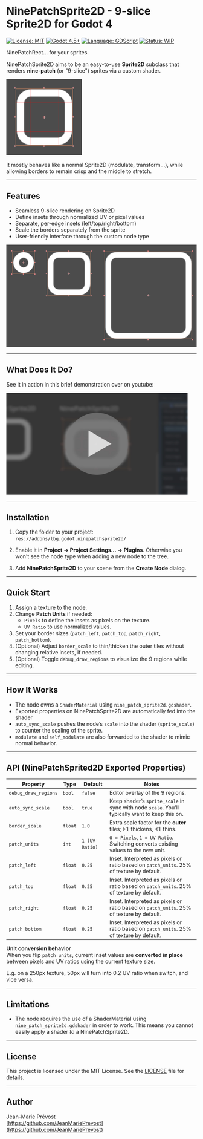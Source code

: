 # NinePatchSprite2D - 9-slice Sprite2D for Godot 4
[![License: MIT](https://img.shields.io/badge/License-MIT-green.svg)](LICENSE) [![Godot 4.5+](https://img.shields.io/badge/Godot-4.5%2B-blue.svg)](https://godotengine.org/) [![Language: GDScript](https://img.shields.io/badge/Language-GDScript-478CBF.svg)](https://docs.godotengine.org/en/stable/) [![Status: WIP](https://img.shields.io/badge/Status-Work%20in%20Progress-orange.svg)](#development-status)

NinePatchRect... for your sprites.

NinePatchSprite2D aims to be an easy-to-use **Sprite2D** subclass that renders **nine-patch** (or "9-slice") sprites via a custom shader. 

<img src="media/NinePatchSprite2D_Debug.png" width="200" alt="NinePatchSprite2D Debug View">

It mostly behaves like a normal Sprite2D (modulate, transform...), while allowing borders to remain crisp and the middle to stretch.

---

## Features

- Seamless 9-slice rendering on Sprite2D
- Define insets through normalized UV or pixel values
- Separate, per-edge insets (left/top/right/bottom)
- Scale the borders separately from the sprite
- User-friendly interface through the custom node type

<img src="media/NinePatchSprite2D_Demo.png" alt="NinePatchSprite2D Demo">

---

## What Does It Do?

See it in action in this brief demonstration over on youtube:

<a href="https://www.youtube.com/watch?v=ueF9o35jEF0" target="_blank">
  <img src="media/video_preview_fake_thumbnail.webp" alt="Video preview thumbnail" title="Watch on YouTube" width="480">
</a>

---

## Installation

1. Copy the folder to your project:
```res://addons/lbg.godot.ninepatchsprite2d/```

2. Enable it in **Project → Project Settings… → Plugins**. Otherwise you won't see the node type when adding a new node to the tree.

3. Add **NinePatchSprite2D** to your scene from the **Create Node** dialog.

---

## Quick Start

1. Assign a texture to the node.
2. Change **Patch Units** if needed:
    - `Pixels` to define the insets as pixels on the texture.
    - `UV Ratio` to use normalized values.
3. Set your border sizes (`patch_left`, `patch_top`, `patch_right`, `patch_bottom`).
4. (Optional) Adjust `border_scale` to thin/thicken the outer tiles without changing relative insets, if needed.
5. (Optional) Toggle `debug_draw_regions` to visualize the 9 regions while editing.

---

## How It Works

- The node owns a `ShaderMaterial` using `nine_patch_sprite2d.gdshader`.
- Exported properties on NinePatchSprite2D are automatically fed into the shader
- `auto_sync_scale` pushes the node’s `scale` into the shader (`sprite_scale`) to counter the scaling of the sprite.
- `modulate` and `self_modulate` are also forwarded to the shader to mimic normal behavior.

---

## API (NinePatchSprited2D Exported Properties)

| Property              | Type     | Default | Notes |
|----------------------|----------|---------|-------|
| `debug_draw_regions` | `bool`   | `false` | Editor overlay of the 9 regions. |
| `auto_sync_scale`    | `bool`   | `true`  | Keep shader’s `sprite_scale` in sync with node `scale`. You'll typically want to keep this on. |
| `border_scale`       | `float`  | `1.0`   | Extra scale factor for the **outer** tiles; >1 thickens, <1 thins. |
| `patch_units`        | `int`    | `1 (UV Ratio)`     | `0 = Pixels`, `1 = UV Ratio`. Switching converts existing values to the new unit. |
| `patch_left`         | `float`  | `0.25`  | Inset. Interpreted as pixels or ratio based on `patch_units`. 25% of texture by default. |
| `patch_top`          | `float`  | `0.25`  | Inset. Interpreted as pixels or ratio based on `patch_units`. 25% of texture by default. |
| `patch_right`        | `float`  | `0.25`  | Inset. Interpreted as pixels or ratio based on `patch_units`. 25% of texture by default. |
| `patch_bottom`       | `float`  | `0.25`  | Inset. Interpreted as pixels or ratio based on `patch_units`. 25% of texture by default. |

**Unit conversion behavior**  
When you flip `patch_units`, current inset values are **converted in place** between pixels and UV ratios using the current texture size.

E.g. on a 250px texture, 50px will turn into 0.2 UV ratio when switch, and vice versa.

---

## Limitations

* The node requires the use of a ShaderMaterial using `nine_patch_sprite2d.gdshader` in order to work. This means you cannot easily apply a shader _to_ a NinePatchSprite2D.

---

## License
This project is licensed under the MIT License. See the [LICENSE](LICENSE) file for details.

---

## Author
Jean-Marie Prévost  
[https://github.com/JeanMariePrevost](https://github.com/JeanMariePrevost)
